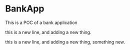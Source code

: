 # BankApp
This is a POC of a bank application

 
this is a new line, and adding a new thing.
 

this is a new line, and adding a new thing, something new.
 
 
